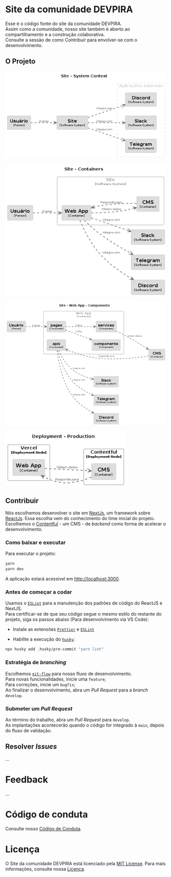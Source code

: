 # Site da comunidade DEVPIRA

Esse é o código fonte do site da comunidade DEVPIRA. <br />
Assim como a comunidade, nosso site também é aberto ao compartilhamento e a construção colaborativa. <br />
Consulte a sessão de como Contribuir para envolver-se com o desenvolvimento. <br />

## O Projeto

![Contexto](./docs/images/structurizr-SystemContext-001.png)

![Containeres](./docs/images/structurizr-Container-001.png)

![Componentes](./docs/images/structurizr-Component-001.png)

![Implantação](./docs/images/structurizr-Deployment-001.png)

## Contribuir

Nós escolhemos desenvolver o site em [NextJs](https://nextjs.org), um framework sobre [ReactJs](https://reactjs.org). Essa escolha vem do conhecimento do time inicial do projeto.<br />
Escolhemos o [Contentful](https://www.contentful.com) - um CMS - de _backend_ como forma de acelerar o desenvolvimento.

### Como baixar e executar

Para executar o projeto:

```sh
yarn
yarn dev
```

A aplicação estará acessível em [http://localhost:3000](http://localhost:3000).

### Antes de começar a codar

Usamos o [`ESLint`](https://eslint.org) para a manutenção dos padrões de código do ReactJS e NextJS.  
Para certificar-se de que seu código segue o mesmo estilo do restante do projeto, siga os passos abaixo (Para desenvolvimento via VS Code):

- Instale as extensões [`Prettier`](https://marketplace.visualstudio.com/items?itemName=esbenp.prettier-vscode) e [`ESLint`](https://marketplace.visualstudio.com/items?itemName=dbaeumer.vscode-eslint)

- Habilite a execução do [`husky`](https://typicode.github.io/husky/):

```sh
npx husky add .husky/pre-commit "yarn lint"
```

### Estratégia de _branching_

Escolhemos [`git-flow`](https://danielkummer.github.io/git-flow-cheatsheet/index.pt_BR.html) para nosso fluxo de desenvolvimento. <br />
Para novas funcionalidades, inicie uma `feature`; <br />
Para correções, inicie um `bugfix`;<br />
Ao finalizar o desenvolvimento, abra um _Pull Request_ para a _branch_ `develop`.<br />

### Submeter um _Pull Request_

Ao término do trabalho, abra um _Pull Request_ para `develop`. <br />
As implantações acontecerão quando o código for integrado à `main`, depois do fluxo de validação.

## Resolver _Issues_

...

# Feedback

...

# Código de conduta

Consulte nosso [Código de Conduta](./CODE_OF_CONDUCT.md).

# Licença

O Site da comunidade DEVPIRA está licenciado pela [MIT License](https://github.com/dev-pira/site/blob/develop/LICENSE). Para mais informações, consulte nossa [Licença](./LICENSE).
